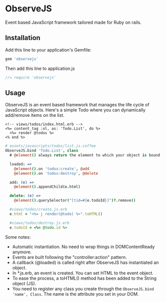 # ObserveJS

Event based JavaScript framework tailored made for Ruby on rails.

## Installation

Add this line to your application's Gemfile:

```ruby
gem 'observejs'
```

Then add this line to application.js

```js
//= require 'observejs'
```
## Usage

ObserveJS is an event based framework that manages the life cycle of JavaScript objects. Here's a simple Todo where you can dynamically add/remove items on the list.

```erb
<!-- views/todos/index.html.erb -->
<%= content_tag :ol, as: 'Todo.List', do %>
  <%= render @todos %>
<% end %>
```

```coffee
# assets/javascripts/todos/list.js.coffee 
ObserveJS.bind 'Todo.List', class
  # @element() always return the element to which your object is bound.

  loaded: =>
    @element().on 'todos:create', @add
    @element().on 'todos:destroy', @delete

  add: (e) =>
    @element().appendChild(e.html)

  delete: (e) =>
    @element().querySelector("[tid=#{e.todoId}]")?.remove()

```

```ruby
  #views/todos/create.js.erb
  e.html = "<%= j render(@todo) %>".toHTML()
```

```ruby
  #views/todos/destroy.js.erb
  e.todoId = <%= @todo.id %> 
```

Some notes:

- Automatic instantiation. No need to wrap things in DOMContentReady anymore.
- Events are built following the "controller:action" pattern.
- A callback (@loaded) is called right after ObserveJS has instantiated an object.
- In *.js.erb, an event is created. You can set HTML to the event object.
- To ease the process, a toHTML() method has been added to the String object (JS).
- You need to register any class you create through the ```ObserveJS.bind 'name', Class```. The name is the attribute you set in your DOM.


